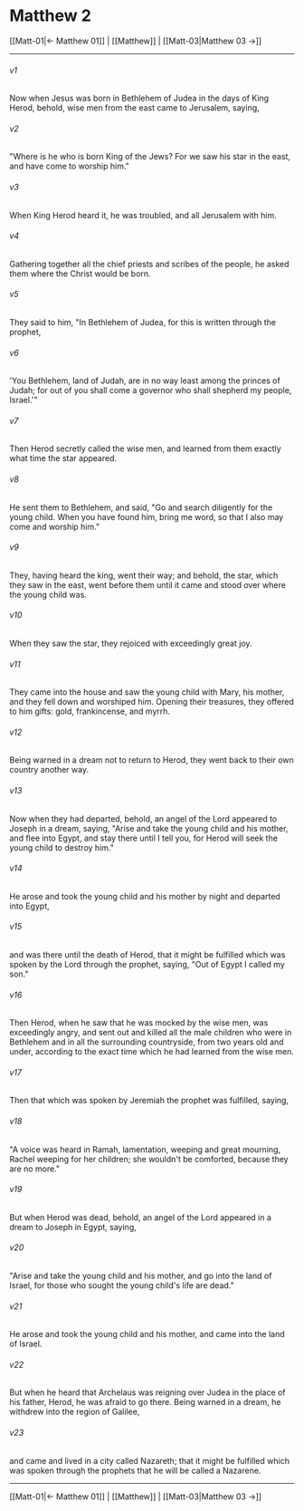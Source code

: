 # Matthew 2

[[Matt-01|← Matthew 01]] | [[Matthew]] | [[Matt-03|Matthew 03 →]]
***



###### v1 
Now when Jesus was born in Bethlehem of Judea in the days of King Herod, behold, wise men from the east came to Jerusalem, saying, 

###### v2 
"Where is he who is born King of the Jews? For we saw his star in the east, and have come to worship him." 

###### v3 
When King Herod heard it, he was troubled, and all Jerusalem with him. 

###### v4 
Gathering together all the chief priests and scribes of the people, he asked them where the Christ would be born. 

###### v5 
They said to him, "In Bethlehem of Judea, for this is written through the prophet, 

###### v6 
'You Bethlehem, land of Judah, are in no way least among the princes of Judah; for out of you shall come a governor who shall shepherd my people, Israel.'" 

###### v7 
Then Herod secretly called the wise men, and learned from them exactly what time the star appeared. 

###### v8 
He sent them to Bethlehem, and said, "Go and search diligently for the young child. When you have found him, bring me word, so that I also may come and worship him." 

###### v9 
They, having heard the king, went their way; and behold, the star, which they saw in the east, went before them until it came and stood over where the young child was. 

###### v10 
When they saw the star, they rejoiced with exceedingly great joy. 

###### v11 
They came into the house and saw the young child with Mary, his mother, and they fell down and worshiped him. Opening their treasures, they offered to him gifts: gold, frankincense, and myrrh. 

###### v12 
Being warned in a dream not to return to Herod, they went back to their own country another way. 

###### v13 
Now when they had departed, behold, an angel of the Lord appeared to Joseph in a dream, saying, "Arise and take the young child and his mother, and flee into Egypt, and stay there until I tell you, for Herod will seek the young child to destroy him." 

###### v14 
He arose and took the young child and his mother by night and departed into Egypt, 

###### v15 
and was there until the death of Herod, that it might be fulfilled which was spoken by the Lord through the prophet, saying, "Out of Egypt I called my son." 

###### v16 
Then Herod, when he saw that he was mocked by the wise men, was exceedingly angry, and sent out and killed all the male children who were in Bethlehem and in all the surrounding countryside, from two years old and under, according to the exact time which he had learned from the wise men. 

###### v17 
Then that which was spoken by Jeremiah the prophet was fulfilled, saying, 

###### v18 
"A voice was heard in Ramah, lamentation, weeping and great mourning, Rachel weeping for her children; she wouldn't be comforted, because they are no more." 

###### v19 
But when Herod was dead, behold, an angel of the Lord appeared in a dream to Joseph in Egypt, saying, 

###### v20 
"Arise and take the young child and his mother, and go into the land of Israel, for those who sought the young child's life are dead." 

###### v21 
He arose and took the young child and his mother, and came into the land of Israel. 

###### v22 
But when he heard that Archelaus was reigning over Judea in the place of his father, Herod, he was afraid to go there. Being warned in a dream, he withdrew into the region of Galilee, 

###### v23 
and came and lived in a city called Nazareth; that it might be fulfilled which was spoken through the prophets that he will be called a Nazarene.

***
[[Matt-01|← Matthew 01]] | [[Matthew]] | [[Matt-03|Matthew 03 →]]
